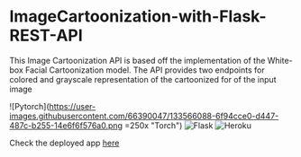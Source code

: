 # ImageCartoonization-with-Flask-REST-API

This Image Cartoonization API is based off the implementation of the White-box Facial Cartoonization model. The API provides two endpoints for colored and grayscale representation of the cartoonized for of the input image

![Pytorch](https://user-images.githubusercontent.com/66390047/133566088-6f94cce0-d447-487c-b255-14e6f6f576a0.png =250x "Torch")  ![Flask](https://user-images.githubusercontent.com/66390047/133566279-c28414fa-ea2a-463f-9373-c89938388e50.png "Flask") ![Heroku](https://user-images.githubusercontent.com/66390047/133566513-f8dc8a0b-fa9c-4415-87c4-9fc71a785242.png "Heroku") 

Check the deployed app [here](https://maayowa-cartoonize.herokuapp.com/)
